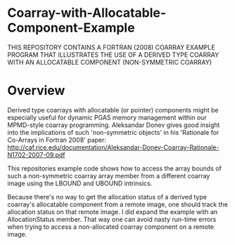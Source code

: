 # Coarray-with-Allocatable-Component-Example
THIS REPOSITORY CONTAINS A FORTRAN (2008) COARRAY EXAMPLE PROGRAM THAT ILLUSTRATES THE USE OF A DERIVED TYPE COARRAY WITH AN ALLOCATABLE COMPONENT (NON-SYMMETRIC COARRAY)

# Overview
Derived type coarrays with allocatable (or pointer) components might be especially useful for dynamic PGAS memory management within our MPMD-style coarray programming. Aleksandar Donev gives good insight into the implications of such 'non-symmetric objects' in his 'Rationale for Co-Arrays in Fortran 2008' paper: http://caf.rice.edu/documentation/Aleksandar-Donev-Coarray-Rationale-N1702-2007-09.pdf

This repositories example code shows how to access the array bounds of such a non-symmetric coarray array member from a different coarray image using the LBOUND and UBOUND intrinsics.

Because there's no way to get the allocation status of a derived type coarray's allocatable component from a remote image, one should track the allocation status on that remote image. I did expand the example with an AllocationStatus member. That way one can avoid nasty run-time errors when trying to access a non-allocated coarray component on a remote image.
